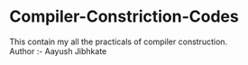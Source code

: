 # Compiler-Constriction-Codes
This contain my all the practicals of compiler construction.
<br>
Author :- Aayush Jibhkate
